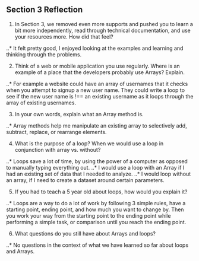 ## Section 3 Reflection

1. In Section 3, we removed even more supports and pushed you to learn a bit more independently, read through technical documentation, and use your resources more. How did that feel?

..* It felt pretty good, I enjoyed looking at the examples and learning and thinking through the problems.

2. Think of a web or mobile application you use regularly. Where is an example of a place that the developers probably use Arrays? Explain.

..* For example a website could have an array of usernames that it checks when you attempt to signup a new user name. They could write a loop to see if the new user name is !== an existing username as it loops through the array of existing usernames.

3. In your own words, explain what an Array method is.

..* Array methods help me manipulate an existing array to selectively add, subtract, replace, or rearrange elements.

4. What is the purpose of a loop? When we would use a loop in conjunction with array vs. without?

..* Loops save a lot of time, by using the power of a computer as opposed to manually typing everything out.
..* I would use a loop with an Array if I had an existing set of data that I needed to analyze.
..* I would loop without an array, if I need to create a dataset around certain parameters.

5. If you had to teach a 5 year old about loops, how would you explain it?

..* Loops are a way to do a lot of work by following 3 simple rules, have a starting point, ending point, and how much you want to change by. Then you work your way from the starting point to the ending point while performing a simple task, or comparison until you reach the ending point.

6. What questions do you still have about Arrays and loops?

..* No questions in the context of what we have learned so far about loops and Arrays. 
